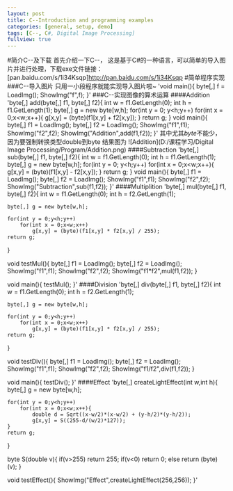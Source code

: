 ```yaml
---
layout: post
title: C--Introduction and programming examples
categories: [general, setup, demo]
tags: [C--, C#, Digital Image Processing]
fullview: true
---
```


#简介C--及下载
首先介绍一下C--， 这是基于C#的一种语言，可以简单的导入图片并进行处理，下载exe文件链接：
[pan.baidu.com/s/1i34Ksqp]http://pan.baidu.com/s/1i34Ksqp
#简单程序实现
###C--导入图片
只用一小段程序就能实现导入图片啦~
'void main(){
	byte[,] f = LoadImg();
	ShowImg("f",f);
}'
###C--实现图像的算术运算
####Addition
'byte[,] add(byte[,] f1, byte[,] f2){
	int w = f1.GetLength(0);
	int h = f1.GetLength(1);
	byte[,] g = new byte[w,h];
	for(int y = 0; y<h;y++)
	    for(int x = 0;x<w;x++){
		g[x,y] = (byte)(f1[x,y] + f2[x,y]);
	}
	return g;
}
void main(){
	byte[,] f1 = LoadImg();
	byte[,] f2 = LoadImg();
	ShowImg("f1",f1);
	ShowImg("f2",f2);
	ShowImg("Addition",add(f1,f2));
}'
其中尤其*byte*不能少，因为要强制转换类型double到byte
结果图为
![Addition](D:/课程学习/Digital Image Processing/Program/Addition.png)
####Subtraction
'byte[,] sub(byte[,] f1, byte[,] f2){
	int w = f1.GetLength(0);
	int h = f1.GetLength(1);
	byte[,] g = new byte[w,h];
	for(int y = 0; y<h;y++)
	    for(int x = 0;x<w;x++){
		g[x,y] = (byte)(f1[x,y] - f2[x,y]);
	}
	return g;
}
void main(){
	byte[,] f1 = LoadImg();
	byte[,] f2 = LoadImg();
	ShowImg("f1",f1);
	ShowImg("f2",f2);
	ShowImg("Subtraction",sub(f1,f2));
}'
####Multiplition
'byte[,] mul(byte[,] f1, byte[,] f2){
	int w = f1.GetLength(0);
	int h = f2.GetLength(1);

	byte[,] g = new byte[w,h];

	for(int y = 0;y<h;y++)
		for(int x = 0;x<w;x++)
			g[x,y] = (byte)(f1[x,y] * f2[x,y] / 255);
	return g;
}

void testMul(){
	byte[,] f1 = LoadImg();
	byte[,] f2 = LoadImg();
	ShowImg("f1",f1);
	ShowImg("f2",f2);
	ShowImg("f1*f2",mul(f1,f2));
}

void main(){
	testMul();
}'
####Division
'byte[,] div(byte[,] f1, byte[,] f2){
	int w = f1.GetLength(0);
	int h = f2.GetLength(1);

	byte[,] g = new byte[w,h];

	for(int y = 0;y<h;y++)
		for(int x = 0;x<w;x++)
			g[x,y] = (byte)(f1[x,y] * f2[x,y] / 255);
	return g;
}

void testDiv(){
	byte[,] f1 = LoadImg();
	byte[,] f2 = LoadImg();
	ShowImg("f1",f1);
	ShowImg("f2",f2);
	ShowImg("f1/f2",div(f1,f2));
}

void main(){
	testDiv();
}'
####Effect
'byte[,] createLightEffect(int w,int h){
	byte[,] g = new byte[w,h];

	for(int y = 0;y<h;y++)
		for(int x = 0;x<w;x++){
			double d = Sqrt((x-w/2)*(x-w/2) + (y-h/2)*(y-h/2));
			g[x,y] = S((255-d/(w/2)*127));
	}
	return g;
}

byte S(double v){
	if(v>255) return 255;
	if(v<0) return 0;
	else return (byte)(v);
}

void testEffect(){
	ShowImg("Effect",createLightEffect(256,256));
}'
